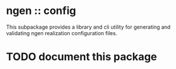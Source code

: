 # ngen :: config
This subpackage provides a library and cli utility for generating and validating ngen realization configuration files.

# TODO document this package
